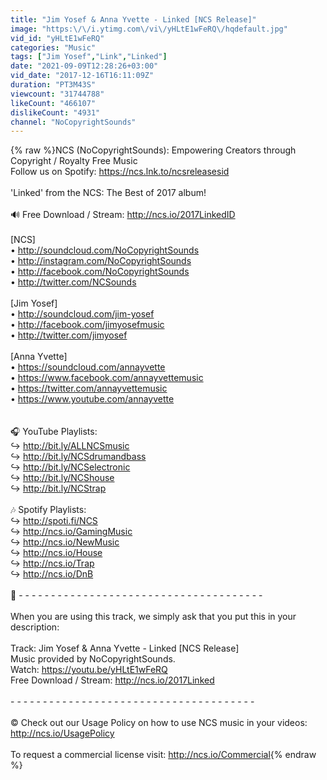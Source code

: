 ```yaml
---
title: "Jim Yosef & Anna Yvette - Linked [NCS Release]"
image: "https:\/\/i.ytimg.com\/vi\/yHLtE1wFeRQ\/hqdefault.jpg"
vid_id: "yHLtE1wFeRQ"
categories: "Music"
tags: ["Jim Yosef","Link","Linked"]
date: "2021-09-09T12:28:26+03:00"
vid_date: "2017-12-16T16:11:09Z"
duration: "PT3M43S"
viewcount: "31744788"
likeCount: "466107"
dislikeCount: "4931"
channel: "NoCopyrightSounds"
---
```

{% raw %}NCS (NoCopyrightSounds): Empowering Creators through Copyright / Royalty Free Music<br />Follow us on Spotify: <a rel="nofollow" target="blank" href="https://ncs.lnk.to/ncsreleasesid">https://ncs.lnk.to/ncsreleasesid</a><br /><br />'Linked' from the NCS: The Best of 2017 album!<br /><br />🔊 Free Download / Stream: <a rel="nofollow" target="blank" href="http://ncs.io/2017LinkedID">http://ncs.io/2017LinkedID</a><br /><br />[NCS]<br />• <a rel="nofollow" target="blank" href="http://soundcloud.com/NoCopyrightSounds">http://soundcloud.com/NoCopyrightSounds</a><br />• <a rel="nofollow" target="blank" href="http://instagram.com/NoCopyrightSounds">http://instagram.com/NoCopyrightSounds</a><br />• <a rel="nofollow" target="blank" href="http://facebook.com/NoCopyrightSounds">http://facebook.com/NoCopyrightSounds</a><br />• <a rel="nofollow" target="blank" href="http://twitter.com/NCSounds">http://twitter.com/NCSounds</a><br /><br />[Jim Yosef]<br />• <a rel="nofollow" target="blank" href="http://soundcloud.com/jim-yosef">http://soundcloud.com/jim-yosef</a><br />• <a rel="nofollow" target="blank" href="http://facebook.com/jimyosefmusic">http://facebook.com/jimyosefmusic</a><br />• <a rel="nofollow" target="blank" href="http://twitter.com/jimyosef">http://twitter.com/jimyosef</a><br /><br />[Anna Yvette]<br />• <a rel="nofollow" target="blank" href="https://soundcloud.com/annayvette">https://soundcloud.com/annayvette</a><br />• <a rel="nofollow" target="blank" href="https://www.facebook.com/annayvettemusic">https://www.facebook.com/annayvettemusic</a><br />• <a rel="nofollow" target="blank" href="https://twitter.com/annayvettemusic">https://twitter.com/annayvettemusic</a><br />• <a rel="nofollow" target="blank" href="https://www.youtube.com/annayvette">https://www.youtube.com/annayvette</a><br /><br /><br />🎧 YouTube Playlists:<br />↪︎ <a rel="nofollow" target="blank" href="http://bit.ly/ALLNCSmusic">http://bit.ly/ALLNCSmusic</a><br />↪︎ <a rel="nofollow" target="blank" href="http://bit.ly/NCSdrumandbass">http://bit.ly/NCSdrumandbass</a><br />↪︎ <a rel="nofollow" target="blank" href="http://bit.ly/NCSelectronic">http://bit.ly/NCSelectronic</a><br />↪︎ <a rel="nofollow" target="blank" href="http://bit.ly/NCShouse">http://bit.ly/NCShouse</a><br />↪︎ <a rel="nofollow" target="blank" href="http://bit.ly/NCStrap">http://bit.ly/NCStrap</a><br /><br />🎶 Spotify Playlists:<br />↪︎ <a rel="nofollow" target="blank" href="http://spoti.fi/NCS">http://spoti.fi/NCS</a><br />↪︎ <a rel="nofollow" target="blank" href="http://ncs.io/GamingMusic">http://ncs.io/GamingMusic</a><br />↪︎ <a rel="nofollow" target="blank" href="http://ncs.io/NewMusic">http://ncs.io/NewMusic</a><br />↪︎ <a rel="nofollow" target="blank" href="http://ncs.io/House">http://ncs.io/House</a><br />↪︎ <a rel="nofollow" target="blank" href="http://ncs.io/Trap">http://ncs.io/Trap</a><br />↪︎ <a rel="nofollow" target="blank" href="http://ncs.io/DnB">http://ncs.io/DnB</a><br /><br />🔑 - - - - - - - - - - - - - - - - - - - - - - - - - - - - - - - - - - - - - -<br /><br />When you are using this track, we simply ask that you put this in your description:<br /><br />Track: Jim Yosef &amp; Anna Yvette - Linked [NCS Release]<br />Music provided by NoCopyrightSounds.<br />Watch: <a rel="nofollow" target="blank" href="https://youtu.be/yHLtE1wFeRQ">https://youtu.be/yHLtE1wFeRQ</a><br />Free Download / Stream: <a rel="nofollow" target="blank" href="http://ncs.io/2017Linked">http://ncs.io/2017Linked</a><br /><br />- - - - - - - - - - - - - - - - - - - - - - - - - - - - - - - - - - - - - -<br /><br />© Check out our Usage Policy on how to use NCS music in your videos: <a rel="nofollow" target="blank" href="http://ncs.io/UsagePolicy">http://ncs.io/UsagePolicy</a><br /><br />To request a commercial license visit: <a rel="nofollow" target="blank" href="http://ncs.io/Commercial">http://ncs.io/Commercial</a>{% endraw %}
